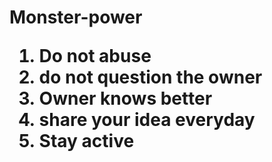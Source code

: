 <h1>
  <p style="font-size=60px">Monster-power</p>
<ol>
  <li>Do not abuse </li>
  <li>do not question the owner</li>
  <li>Owner knows better </li>
  <li>share your idea everyday</li>
  <li>Stay active</li>
  
  </ol>
</h1>
